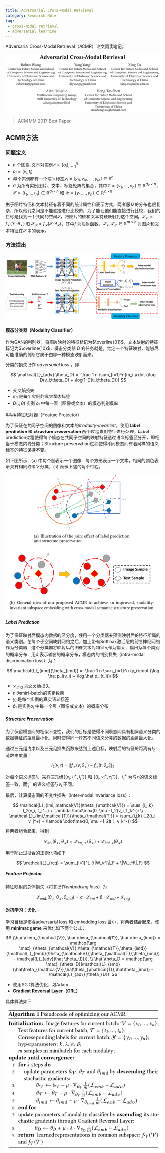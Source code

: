 ```yaml
---
title: Adversarial Cross-Modal Retrieval
category: Research Note
tag:
 - cross-modal retrieval
 - adversarial learning
---
```


Adversarial Cross-Modal Retrieval（ACMR）论文阅读笔记。

![1534732156716](assets/images/Adversarial-Cross-Modal-Retrieval/1534732156716.png)

> ACM MM 2017 Best Paper

## ACMR方法

### 问题定义

* $n$ 个图像-文本对实例$\mathcal{O} = \{o_i\}_{i=1}^n$
* $o_i = (v_i, t_i)$
* 每个实例都有一个语义标签$y_i = [y_{i1},y_{i2},...,y_{ic}] \in \mathbb{R}^c$
* $\mathcal{O}$ 为所有实例图片、文本、标签矩阵的集合，其中$\mathcal{V} = \{v_1,...,v_n\}\in \mathbb{R}^{d_v \times n}$，$\mathcal{T} = \{t_1,...,t_n\} \in \mathbb{R}^{d_t \times n}$ 和 $\mathcal{Y} = \{y_1,...,y_n\} \in \mathbb{R}^{c\times n}$

由于图片特征和文本特征有着不同的统计属性和表示方式，两者服从的分布也很复杂，所以他们之间是不能直接进行比较的，为了能让他们能直接进行比较，我们的目标是找到一个共同的空间$\mathcal{S}$，将图片特征和文本特征映射到这个空间，$\mathcal{S_V} = f_{\mathcal{V}}(\mathcal{V};\theta_{\mathcal{V}})$ 和 $\mathcal{S_T} = f_{\mathcal{T}}(\mathcal{T};\theta_{\mathcal{T}})$，其中$f$ 为映射函数，$\mathcal{S_V},\mathcal{S_T} \in \mathbb{R}^{m\times n}$ 为图片和文本特征在$\mathcal{S}$ 中的表示。

### 方法提出

![1534747876684](assets/images/Adversarial-Cross-Modal-Retrieval/1534747876684.png)

#### 模态分类器（Modality Classifier）

作为GAN的判别器，将图片映射的特征标记为$\overline{01}$，文本映射的特征标记为$\overline{10}$，模态分类器 $D$ 的任务就是，给定一个特征映射，能够尽可能准确的判断它属于由哪一种模态映射而来。

分类的损失记作 *adversarial loss* ，即

$$
\mathcal{L}_{adv}(\theta_D) = -\frac 1 n \sum_{i=1}^n(m_i \cdot (\log D(v_i;\theta_D) + \log(1-D(t_i;\theta_D)))
$$

* 交叉熵损失
* $m_i$ 是每个实例的真实模态标签
* $D(.;\theta)$ 实例 $o_i$ 中每一项（图像或文本）的模态判别概率


####特征映射器（Feature Projector）

为了保证在共同子空间的图像和文本的*modality-invariant*，使用 **label prediction** 和 **structure preservation** 两个过程来对特征进行处理，Label prediction过程使得每个模态在共同子空间的映射特征通过语义标签区分开，即相当于模态内的分类；Structure preservation过程使得不同模态间有着同样的语义标签的特征保持不变。

如下图所示，(a) 中每个圆表示一个图像，每个方形表示一个文本，相同的颜色表示具有相同的语义分类，(b) 表示上述的两个过程。

![1534751574700](assets/images/Adversarial-Cross-Modal-Retrieval/1534751574700.png)

##### Label Prediction

为了保证映射后模态内数据的区分度，使用一个分类器来预测映射后的特征所属的语义类别。在每个子空间映射网络之后，加上带有Softmax激活层的前馈神经网络作为分类器，这个分类器将映射后的图像文本对特征$o_i$作为输入，输出为每个类别的概率分布，用$\hat p$ 表示输出的概率分布，模态内的判别损失（intra-modal discrimination loss）为：

$$
\mathcal{L}_{imd}(\theta_{imd}) = -\frac 1 n \sum_{i=1}^n (y_i \cdot (\log \hat p_i(v_i) + \log \hat p_i(t_i)))
$$

* $\mathcal{L}_{imd}$ 为交叉熵损失
* $n$ 为mini-batch的实例数目
* $y_i$ 是每个实例的真实语义标签
* $\hat p_i$ 是实例$o_i$ 中每一个项（图像或文本）的概率分布

##### Structure Preservation

为了保留模态间的相似不变性，我们的目标是使得不同模态间具有相同语义分类的数据特征的距离最小化，同时使得同一模态不同语义分类的数据的距离最大化。

通过三元组约束以及三元组损失函数来达到上述目标，映射后的特征的距离有$l_2$ 范数来度量：

$$
l_2(v,t) = \|f_{\mathcal{V}}(v;\theta_{\mathcal{V}}) - f_{\mathcal{T}}(t;\theta_{\mathcal{T}})\|_2
$$

对每个语义标签$l_i$，采样三元组$\{(v_i,t_i^+, t_j^-)\}$ 和 $\{(t_i, v_i^+, v_j^-)\}$，$t_i^+$ 为与$v_i$的语义标签一致，而$t_j^-$ 的语义标签与$v_i$ 不同。

最后，计算模态间的不变性损失（inter-modal invariance loss）：

$$
\mathcal{L}_{imi,\mathcal{V}}(\theta_{\mathcal{V}}) = \sum_{i,j,k} l_2(v_i, t_j^+) + \lambda \cdot\max(0, \mu - l_2(v_i, t_k^-)) \\
\mathcal{L}_{imi,\mathcal{T}}(\theta_{\mathcal{T}}) = \sum_{i,j,k} l_2(t_i, v_j^+) + \lambda \cdot\max(0, \mu - l_2(t_i, v_k^-))
$$

将两者组合起来，得到

$$
\mathcal{L}_{imi}(\theta_{\mathcal{V}},\theta_{\mathcal{T}}) = \mathcal{L}_{imi,\mathcal{V}}(\theta_{\mathcal{V}}) + \mathcal{L}_{imi,\mathcal{T}}(\theta_{\mathcal{T}})
$$

用于防止过拟合的正则化项如下

$$
\mathcal{L}_{reg} = \sum_{l=1}^L (\|W_v^l\|_F + \|W_t^l\|_F)
$$

##### Feature Projector

特征映射的总体损失（将其记作*embedding loss*）为

$$
\mathcal{L}_{emb}(\theta_{\mathcal{V}},\theta_{\mathcal{T}},\theta_{imd}) = \alpha\cdot \mathcal{L}_{imi} + \beta \cdot \mathcal{L}_{imd} + \mathcal{L}_{reg}
$$

#### 对抗学习：优化

学习目标是使得adversarial loss 和 embedding loss 最小，将两者结合起来，使用 **minimax game** 来优化如下两个公式：

$$
(\hat \theta_{\mathcal{V}}, \hat \theta_{\mathcal{T}}, \hat \theta_{imd}) = \mathop{\arg \max}_{\theta_{\mathcal{V}},\theta_{\mathcal{T}},\theta_{imd}} (\mathcal{L}_{emb}(\theta_{\mathcal{V}},\theta_{\mathcal{T}},\theta_{imd}) - \mathcal{L}_{adv}(\hat \theta_{D})), \\
\hat \theta_D = \mathop{\arg \max}_{\theta_D}(\mathcal{L}_{emb}(\hat\theta_{\mathcal{V}},\hat\theta_{\mathcal{T}},\hat\theta_{imd}) - \mathcal{L}_{adv}(\theta_{D}))
$$

* 使用SGD算法优化，如Adam
* **Gradient Reversal Layer（GRL）**

具体算法如下

![1534814244614](assets/images/Adversarial-Cross-Modal-Retrieval/1534814244614.png)

